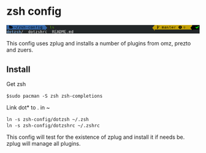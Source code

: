 # zsh config

![](./pics/cli.png)

This config uses zplug and installs a number of plugins from
omz, prezto and zuers.

## Install 

Get zsh

```
$sudo pacman -S zsh zsh-completions
```

Link dot\* to . in ~


```
ln -s zsh-config/dotzsh ~/.zsh
ln -s zsh-config/dotzshrc ~/.zshrc
```

This config will test for the existence of zplug and install it if needs be.
zplug will manage all plugins.


